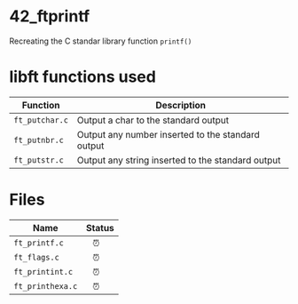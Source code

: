 # 42_ftprintf
Recreating the C standar library function `printf()`

# libft functions used
Function | Description
--|--|
`ft_putchar.c` | Output a char to the standard output
`ft_putnbr.c` | Output any number inserted to the standard output
`ft_putstr.c` | Output any string inserted to the standard output

# Files
Name | Status
--|--|
`ft_printf.c` | ⠀⏰
`ft_flags.c` | ⠀⏰
`ft_printint.c` | ⠀⏰
`ft_printhexa.c` | ⠀⏰
